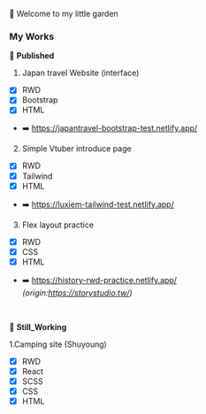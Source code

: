 :hibiscus: Welcome to my little garden 

### My Works

:bookmark_tabs: **Published**

1. Japan travel Website (interface)
- [x] RWD
- [X] Bootstrap
- [X] HTML
- :arrow_right: https://japantravel-bootstrap-test.netlify.app/

2. Simple Vtuber introduce page
- [x] RWD
- [X] Tailwind
- [X] HTML
- :arrow_right: https://luxiem-tailwind-test.netlify.app/

3. Flex layout practice
- [x] RWD
- [x] CSS
- [X] HTML
- :arrow_right: https://history-rwd-practice.netlify.app/ <br>
*(origin:https://storystudio.tw/)*
<br>

:bookmark_tabs: **Still_Working**

1.Camping site (Shuyoung)
- [x] RWD
- [x] React
- [x] SCSS
- [x] CSS
- [X] HTML

<!---
alvinashia/alvinashia is a ✨ special ✨ repository because its `README.md` (this file) appears on your GitHub profile.
You can click the Preview link to take a look at your changes.
--->
